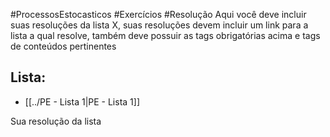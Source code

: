 #ProcessosEstocasticos  #Exercícios #Resolução 
Aqui você deve incluir suas resoluções da lista X, suas resoluções devem incluir um link para a lista a qual resolve, também deve possuir as tags obrigatórias acima e tags de conteúdos pertinentes
## Lista:
- [[../PE - Lista 1|PE - Lista 1]]

Sua resolução da lista